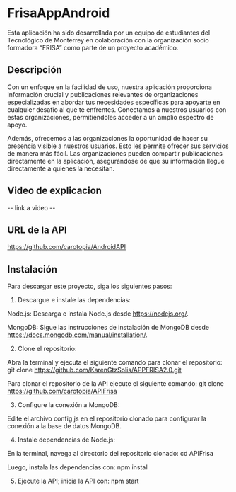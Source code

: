 # FrisaAppAndroid

Esta aplicación ha sido desarrollada por un equipo de estudiantes del Tecnológico de Monterrey en colaboración con la organización socio formadora “FRISA” como parte de un proyecto académico. 


## Descripción

Con un enfoque en la facilidad de uso, nuestra aplicación proporciona información crucial y publicaciones relevantes de organizaciones especializadas en abordar tus necesidades específicas para apoyarte en cualquier desafío al que te enfrentes. Conectamos a nuestros usuarios con estas organizaciones, permitiéndoles acceder a un amplio espectro de apoyo.

Además, ofrecemos a las organizaciones la oportunidad de hacer su presencia visible a nuestros usuarios. Esto les permite ofrecer sus servicios de manera más fácil. Las organizaciones pueden compartir publicaciones directamente en la aplicación, asegurándose de que su información llegue directamente a quienes la necesitan.


## Video de explicacion

-- link a video --


## URL de la API

https://github.com/carotopia/AndroidAPI


## Instalación

Para descargar este proyecto, siga los siguientes pasos:


1. Descargue e instale las dependencias:

Node.js: Descarga e instala Node.js desde https://nodejs.org/.

MongoDB: Sigue las instrucciones de instalación de MongoDB desde https://docs.mongodb.com/manual/installation/.

2. Clone el repositorio:

Abra la terminal y ejecuta el siguiente comando para clonar el repositorio: git clone https://github.com/KarenGtzSolis/APPFRISA2.0.git

Para clonar el repositorio de la API ejecute el siguiente comando: git clone https://github.com/carotopia/APIFrisa

3. Configure la conexión a MongoDB:

Edite el archivo config.js en el repositorio clonado para configurar la conexión a la base de datos MongoDB.

4. Instale dependencias de Node.js:

En la terminal, navega al directorio del repositorio clonado: cd APIFrisa

Luego, instala las dependencias con: npm install

5. Ejecute la API; inicia la API con: npm start

